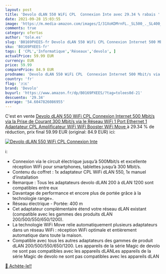 ```yaml
---
layout: post
title: 'Devolo dLAN 550 WiFi CPL  Connexion Inte avec 29.34 % rabais '
date: 2021-09-28 15:03:55
image: 'https://m.media-amazon.com/images/I/31XoKDMrnFL._SL500_._SL400_.jpg'
comments: true
category: ofertas
author: 'tole.es'
slug: 'B0169PXEES-fr Devolo dLAN 550 WiFi CPL Connexion Internet 500 Mbit/s via...'
sku: 'B0169PXEES-fr'
tags: [ 'CPL','Informatique','Réseaux','devolo', ]
actualPrice: 59.99 EUR
currency: EUR
price: 59.99
comparePrice: 84.9 EUR
prodname: 'Devolo dLAN 550 WiFi CPL  Connexion Internet 500 Mbit/s via la Prise de Courant  300 Mbit/s via le Réseau WiFi  1 Port Ethernet  1 Adaptateur CPL  Amplificateur WiFi  WiFi Booster  WiFi Move '
country: 'fr'
flag: '🇫🇷'
brand: 'Devolo'
buyurl: 'https://www.amazon.fr/dp/B0169PXEES/?tag=tolees0d-21'
descuento: '29.34'
average: '54.6047826086955'
---
```


C'est en vente [Devolo dLAN 550 WiFi CPL  Connexion Internet 500 Mbit/s via la Prise de Courant  300 Mbit/s via le Réseau WiFi  1 Port Ethernet  1 Adaptateur CPL  Amplificateur WiFi  WiFi Booster  WiFi Move ](https://www.amazon.fr/dp/B0169PXEES/?tag=tolees0d-21)  à  29.34 % de réduction, prix final  59.99 EUR (original: 84.9 EUR) ici:

[![Devolo dLAN 550 WiFi CPL  Connexion Inte](https://m.media-amazon.com/images/I/31XoKDMrnFL._SL500_._SL400_.jpg)](https://www.amazon.fr/dp/B0169PXEES/?tag=tolees0d-21)

ℹ️:

- Connexion via le circuit électrique jusqu’à 500Mbit/s et excellente réception WiFi pour smartphones, tablettes jusqu’à 300 Mbit/s.
- Contenu du coffret : 1x adaptateur CPL WiFi dLAN 550, 1x manuel d’installation
- Remarque : Tous les adaptateurs devolo dLAN 200 à dLAN 1200 sont compatibles entre eux
- Davantage de performance et encore plus de portée grâce à la technologie range+.
- Réseau électrique - Portée: 400 m
- Cet adaptateur complémentaire étend votre réseau dLAN existant (compatible avec les gammes des produits dLAN 200/500/550/650/1200).
- La technologie WiFi Move relie automatiquement plusieurs adaptateurs dans un réseau WiFi : réception WiFi optimale et entièrement automatique dans toute la maison.
- Compatible avec tous les autres adaptateurs des gammes de produit dLAN 200/500/550/650/1200. Les appareils de la série Magic de devolo ne sont pas compatibles avec les appareils dLANLes appareils de la série Magic de devolo ne sont pas compatibles avec les appareils dLAN

[🛒 Achète-le!!](https://www.amazon.fr/dp/B0169PXEES/?tag=tolees0d-21)
